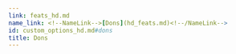 ```yaml
---
link: feats_hd.md
name_link: <!--NameLink-->[Dons](hd_feats.md)<!--/NameLink-->
id: custom_options_hd.md#dons
title: Dons
---
```


